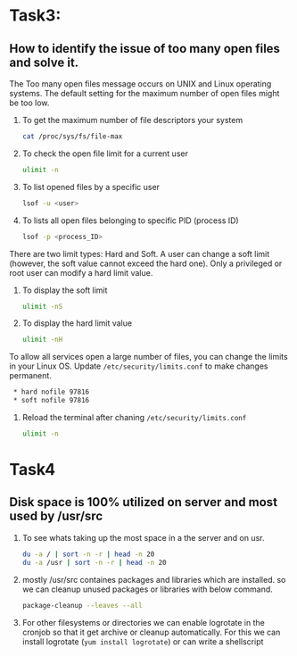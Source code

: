 # Task3: 
## How to identify the issue of too many open files and solve it.

The Too many open files message occurs on UNIX and Linux operating systems. The default setting for the maximum number of open files might be too low.  
1. To get the maximum number of file descriptors your system  
   ```sh 
   cat /proc/sys/fs/file-max
   ```
1. To check the open file limit for a current user 
    ```sh 
    ulimit -n 
    ```
1. To list opened files by a specific user 
    ```sh 
    lsof -u <user>
    ```
1. To lists all open files belonging to specific PID (process ID)
    ```sh 
    lsof -p <process_ID>
    ```
There are two limit types: Hard and Soft. A user can change a soft limit (however, the soft value cannot exceed the hard one). Only a privileged or root user can modify a hard limit value.    
 
1. To display the soft limit
   ```sh
   ulimit -nS
   ```
   
1. To display the hard limit value
   ```sh 
   ulimit -nH
   ```
 To allow all services open a large number of files, you can change the limits in your Linux OS. Update `/etc/security/limits.conf` to make changes permanent. 
 ```sh 
  * hard nofile 97816
  * soft nofile 97816
 ```
1. Reload the terminal after chaning  `/etc/security/limits.conf`
   ```sh 
   ulimit -n
   ```
 

# Task4 
## Disk space is 100% utilized on server and most used by /usr/src

1. To see whats taking up the most space in a the server and on usr. 
   ```sh 
   du -a / | sort -n -r | head -n 20
   du -a /usr | sort -n -r | head -n 20
   ```

1. mostly /usr/src containes packages and libraries which are installed. so we can cleanup unused packages or libraries with below command. 
   ```sh 
   package-cleanup --leaves --all
   ```

1. For other filesystems or directories we can enable logrotate in the cronjob so that it get archive or cleanup automatically. For this we can install logrotate (`yum install logrotate`) or can write a shellscript 

